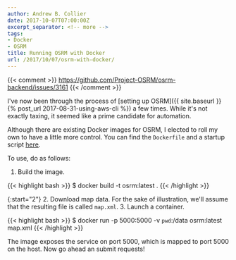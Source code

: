 ```yaml
---
author: Andrew B. Collier
date: 2017-10-07T07:00:00Z
excerpt_separator: <!-- more -->
tags:
- Docker
- OSRM
title: Running OSRM with Docker
url: /2017/10/07/osrm-with-docker/
---
```


{{< comment >}}
https://github.com/Project-OSRM/osrm-backend/issues/3161
{{< /comment >}}

I've now been through the process of [setting up OSRM]({{ site.baseurl }}{% post_url 2017-08-31-using-aws-cli %}) a few times. While it's not exactly taxing, it seemed like a prime candidate for automation.

<!--more-->

Although there are existing Docker images for OSRM, I elected to roll my own to have a little more control. You can find the `Dockerfile` and a startup script [here](https://github.com/DataWookie/docker-exegetic/tree/master/osrm).

To use, do as follows:

1. Build the image.

{{< highlight bash >}}
$ docker build -t osrm:latest .
{{< /highlight >}}

{:start="2"}
2. Download map data. For the sake of illustration, we'll assume that the resulting file is called `map.xml`.
3. Launch a container.

{{< highlight bash >}}
$ docker run -p 5000:5000 -v `pwd`:/data osrm:latest map.xml
{{< /highlight >}}

The image exposes the service on port 5000, which is mapped to port 5000 on the host. Now go ahead an submit requests!